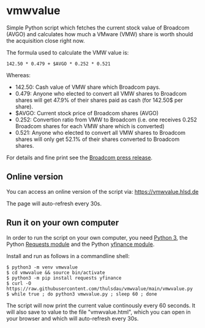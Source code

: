 # vmwvalue
Simple Python script which fetches the current stock value of Broadcom (AVGO) and calculates how much a VMware (VMW) share is worth should the acquisition close right now.

The formula used to calculate the VMW value is:
```
142.50 * 0.479 + $AVGO * 0.252 * 0.521
```

Whereas:
- 142.50: Cash value of VMW share which Broadcom pays.
- 0.479: Anyone who elected to convert all VMW shares to Broadcom shares will get 47.9% of their shares paid as cash (for 142.50$ per share).
- $AVGO: Current stock price of Broadcom shares (AVGO)
- 0.252: Convertion ratio from VMW to Broadcom (i.e. one receives 0.252 Broadcom shares for each VMW share which is converted)
- 0.521: Anyone who elected to convert all VMW shares to Broadcom shares will only get 52.1% of their shares converted to Broadcom shares.

For details and fine print see the [Broadcom press release](https://investors.broadcom.com/news-releases/news-release-details/broadcom-and-vmware-provide-update-pending-transaction).

## Online version
You can access an online version of the script via: https://vmwvalue.hlsd.de

The page will auto-refresh every 30s.

## Run it on your own computer
In order to run the script on your own computer, you need [Python 3](https://www.python.org), the Python [Requests module](https://requests.readthedocs.io/en/latest/) and the Python [yfinance module](https://pypi.org/project/yfinance/).

Install and run as follows in a commandline shell:
```
$ python3 -m venv vmwvalue
$ cd vmwvalue && source bin/activate
$ python3 -m pip install requests yfinance
$ curl -O https://raw.githubusercontent.com/thulsdau/vmwvalue/main/vmwvalue.py
$ while true ; do python3 vmwvalue.py ; sleep 60 ; done
```
The script will now print the current value continously every 60 seconds. It will also save to value to the file "vmwvalue.html", which you can open in your browser and which will auto-refresh every 30s.
